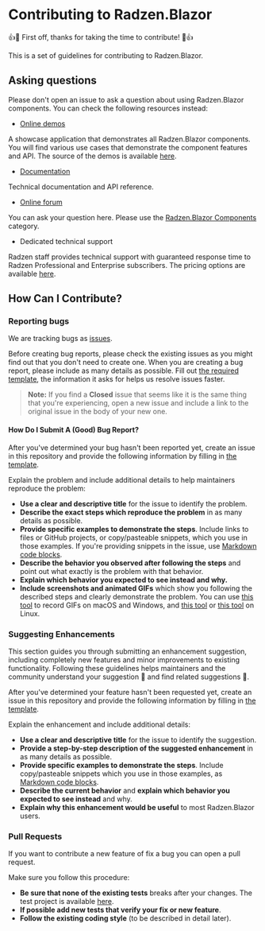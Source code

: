 # Contributing to Radzen.Blazor

:+1::tada: First off, thanks for taking the time to contribute! :tada::+1:

This is a set of guidelines for contributing to Radzen.Blazor.

## Asking questions

Please don't open an issue to ask a question about using Radzen.Blazor components. You can check the following resources instead:

- [Online demos](https://blazor.radzen.com)

A showcase application that demonstrates all Radzen.Blazor components. You will find various use cases that demonstrate the component features and API. The source 
of the demos is available [here](https://github.com/radzenhq/radzen-blazor/tree/master/RadzenBlazorDemos).
- [Documentation](https://www.radzen.com/documentation/blazor/accordion/)

Technical documentation and API reference.
- [Online forum](https://forum.radzen.com)

You can ask your question here. Please use the [Radzen.Blazor Components](https://forum.radzen.com/c/blazor-components/10) category.

- Dedicated technical support

Radzen staff provides technical support with guaranteed response time to Radzen Professional and Enterprise subscribers. The pricing options are available [here](https://www.radzen.com/pricing/).

## How Can I Contribute?

### Reporting bugs

We are tracking bugs as [issues](https://github.com/radzenhq/radzen-blazor/issues). 

Before creating bug reports, please check the existing issues as you might find out that you don't need to create one. When you are creating a bug report, please include as many details as possible. 
Fill out [the required template](https://github.com/radzenhq/radzen-blazor/blob/master/.github/ISSUE_TEMPLATE/bug_report.md), the information it asks for helps us resolve issues faster.

> **Note:** If you find a **Closed** issue that seems like it is the same thing that you're experiencing, open a new issue and include a link to the original issue in the body of your new one.

#### How Do I Submit A (Good) Bug Report?

After you've determined your bug hasn't been reported yet, create an issue in this repository and provide the following information by filling in [the template](https://github.com/radzenhq/radzen-blazor/blob/master/.github/ISSUE_TEMPLATE/bug_report.md).

Explain the problem and include additional details to help maintainers reproduce the problem:

* **Use a clear and descriptive title** for the issue to identify the problem.
* **Describe the exact steps which reproduce the problem** in as many details as possible. 
* **Provide specific examples to demonstrate the steps**. Include links to files or GitHub projects, or copy/pasteable snippets, which you use in those examples. If you're providing snippets in the issue, use [Markdown code blocks](https://help.github.com/articles/markdown-basics/#multiple-lines).
* **Describe the behavior you observed after following the steps** and point out what exactly is the problem with that behavior.
* **Explain which behavior you expected to see instead and why.**
* **Include screenshots and animated GIFs** which show you following the described steps and clearly demonstrate the problem. You can use [this tool](https://www.cockos.com/licecap/) to record GIFs on macOS and Windows, and [this tool](https://github.com/colinkeenan/silentcast) or [this tool](https://github.com/GNOME/byzanz) on Linux.

### Suggesting Enhancements

This section guides you through submitting an enhancement suggestion, including completely new features and minor improvements to existing functionality. 
Following these guidelines helps maintainers and the community understand your suggestion :pencil: and find related suggestions :mag_right:.

After you've determined your feature hasn't been requested yet, create an issue in this repository and provide the following information by filling in [the template](https://github.com/radzenhq/radzen-blazor/blob/master/.github/ISSUE_TEMPLATE/feature_request.md).

Explain the enhancement and include additional details:

* **Use a clear and descriptive title** for the issue to identify the suggestion.
* **Provide a step-by-step description of the suggested enhancement** in as many details as possible.
* **Provide specific examples to demonstrate the steps**. Include copy/pasteable snippets which you use in those examples, as [Markdown code blocks](https://help.github.com/articles/markdown-basics/#multiple-lines).
* **Describe the current behavior** and **explain which behavior you expected to see instead** and why.
* **Explain why this enhancement would be useful** to most Radzen.Blazor users.

### Pull Requests

If you want to contribute a new feature of fix a bug you can open a pull request. 

Make sure you follow this procedure:

* **Be sure that none of the existing tests** breaks after your changes. The test project is available [here](https://github.com/radzenhq/radzen-blazor/tree/master/Radzen.Blazor.Tests).
* **If possible add new tests that verify your fix or new feature**. 
* **Follow the existing coding style** (to be described in detail later).



